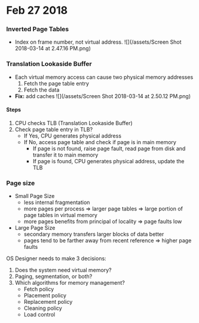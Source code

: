 # Feb 27 2018

### Inverted Page Tables
- Index on frame number, not virtual address.
![](/assets/Screen Shot 2018-03-14 at 2.47.16 PM.png)

### Translation Lookaside Buffer
- Each virtual memory access can cause two physical memory addresses
    1. Fetch the page table entry
    2. Fetch the data
- **Fix:** add caches
![](/assets/Screen Shot 2018-03-14 at 2.50.12 PM.png)

#### Steps
1. CPU checks TLB (Translation Lookaside Buffer)
2. Check page table entry in TLB?
    - If Yes, CPU generates physical address
    - If No, access page table and check if page is in main memory
        - If page is not found, raise page fault, read page from disk and transfer it to main memory 
        - If page is found, CPU generates physical address, update the TLB
        
### Page size
- Small Page Size
    - less internal fragmentation
    - more pages per process => larger page tables => large portion of page tables in virtual memory
    - more pages benefits from principal of locality => page faults low
- Large Page Size
    - secondary memory transfers larger blocks of data better
    - pages tend to be farther away from recent reference => higher page faults
    
OS Designer needs to make 3 decisions:
1. Does the system need virtual memory?
2. Paging, segmentation, or both?
3. Which algorithms for memory management?
    - Fetch policy
    - Placement policy
    - Replacement policy
    - Cleaning policy
    - Load control
